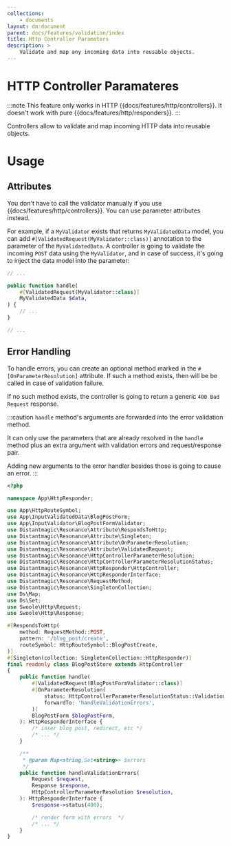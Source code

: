 ```yaml
---
collections: 
    - documents
layout: dm:document
parent: docs/features/validation/index
title: Http Controller Parameters
description: >
    Validate and map any incoming data into reusable objects.
---
```


# HTTP Controller Paramateres

:::note
This feature only works in HTTP {{docs/features/http/controllers}}. It doesn't
work with pure {{docs/features/http/responders}}.
:::

Controllers allow to validate and map incoming HTTP data into reusable objects.

# Usage

## Attributes

You don't have to call the validator manually if you use 
{{docs/features/http/controllers}}. You can use parameter attributes instead.

For example, if a `MyValidator` exists that returns `MyValidatedData` model, 
you can add `#[ValidatedRequest(MyValidator::class)]` annotation to the 
parameter of the `MyValidatedData`. A controller is going to validate the 
incoming `POST` data using the `MyValidator`, and in case of success, it's 
going to inject the data model into the parameter:

```php
// ...

public function handle(
    #[ValidatedRequest(MyValidator::class)]
    MyValidatedData $data,
) {
    // ...
}

// ...
```

## Error Handling

To handle errors, you can create an optional method marked in the
`#[OnParameterResolution]` attribute. If such a method exists, then will be 
be called in case of validation failure. 

If no such method exists, the controller is going to return a generic
`400 Bad Request` response.

:::caution
`handle` method's arguments are forwarded into the error validation method.

It can only use the parameters that are already resolved in the `handle` method
plus an extra argument with validation errors and request/response pair.

Adding new arguments to the error handler besides those is going to cause an
error.
:::

```php
<?php

namespace App\HttpResponder;

use App\HttpRouteSymbol;
use App\InputValidatedData\BlogPostForm;
use App\InputValidator\BlogPostFormValidator;
use Distantmagic\Resonance\Attribute\RespondsToHttp;
use Distantmagic\Resonance\Attribute\Singleton;
use Distantmagic\Resonance\Attribute\OnParameterResolution;
use Distantmagic\Resonance\Attribute\ValidatedRequest;
use Distantmagic\Resonance\HttpControllerParameterResolution;
use Distantmagic\Resonance\HttpControllerParameterResolutionStatus;
use Distantmagic\Resonance\HttpResponder\HttpController;
use Distantmagic\Resonance\HttpResponderInterface;
use Distantmagic\Resonance\RequestMethod;
use Distantmagic\Resonance\SingletonCollection;
use Ds\Map;
use Ds\Set;
use Swoole\Http\Request;
use Swoole\Http\Response;

#[RespondsToHttp(
    method: RequestMethod::POST,
    pattern: '/blog_post/create',
    routeSymbol: HttpRouteSymbol::BlogPostCreate,
)]
#[Singleton(collection: SingletonCollection::HttpResponder)]
final readonly class BlogPostStore extends HttpController
{
    public function handle(
        #[ValidatedRequest(BlogPostFormValidator::class)]
        #[OnParameterResolution(
            status: HttpControllerParameterResolutionStatus::ValidationErrors,
            forwardTo: 'handleValidationErrors',
        )]
        BlogPostForm $blogPostForm,
    ): HttpResponderInterface {
        /* inser blog post, redirect, etc */
        /* ... */
    }

    /**
     * @param Map<string,Set<string>> $errors
     */
    public function handleValidationErrors(
        Request $request,
        Response $response,
        HttpControllerParameterResolution $resolution,
    ): HttpResponderInterface {
        $response->status(400);

        /* render form with errors  */
        /* ... */
    }
}
```
